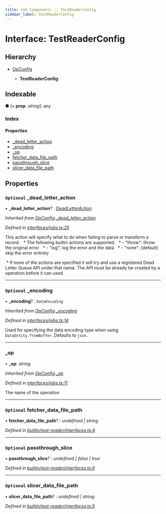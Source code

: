 ```yaml
---
title: Job Components :: TestReaderConfig
sidebar_label: TestReaderConfig
---
```


# Interface: TestReaderConfig

## Hierarchy

* [OpConfig](opconfig.md)

  * **TestReaderConfig**

## Indexable

● \[▪ **prop**: *string*\]: any

### Index

#### Properties

* [_dead_letter_action](testreaderconfig.md#optional-_dead_letter_action)
* [_encoding](testreaderconfig.md#optional-_encoding)
* [_op](testreaderconfig.md#_op)
* [fetcher_data_file_path](testreaderconfig.md#optional-fetcher_data_file_path)
* [passthrough_slice](testreaderconfig.md#optional-passthrough_slice)
* [slicer_data_file_path](testreaderconfig.md#optional-slicer_data_file_path)

## Properties

### `Optional` _dead_letter_action

• **_dead_letter_action**? : *[DeadLetterAction](../overview.md#deadletteraction)*

*Inherited from [OpConfig](opconfig.md).[_dead_letter_action](opconfig.md#optional-_dead_letter_action)*

*Defined in [interfaces/jobs.ts:25](https://github.com/terascope/teraslice/blob/7cdb60b1/packages/job-components/src/interfaces/jobs.ts#L25)*

This action will specify what to do when failing to parse or transform a record. ​​​​​
​​​​​     * The following builtin actions are supported: ​​​
​​​​​     *  - "throw": throw the original error ​​​​​
​​​​​     *  - "log": log the error and the data ​​​​​
​​​​​     *  - "none": (default) skip the error entirely

​​     * If none of the actions are specified it will try and use a registered Dead Letter Queue API under that name.
The API must be already be created by a operation before it can used.​

___

### `Optional` _encoding

• **_encoding**? : *`DataEncoding`*

*Inherited from [OpConfig](opconfig.md).[_encoding](opconfig.md#optional-_encoding)*

*Defined in [interfaces/jobs.ts:14](https://github.com/terascope/teraslice/blob/7cdb60b1/packages/job-components/src/interfaces/jobs.ts#L14)*

Used for specifying the data encoding type when using `DataEntity.fromBuffer`. Defaults to `json`.

___

###  _op

• **_op**: *string*

*Inherited from [OpConfig](opconfig.md).[_op](opconfig.md#_op)*

*Defined in [interfaces/jobs.ts:11](https://github.com/terascope/teraslice/blob/7cdb60b1/packages/job-components/src/interfaces/jobs.ts#L11)*

The name of the operation

___

### `Optional` fetcher_data_file_path

• **fetcher_data_file_path**? : *undefined | string*

*Defined in [builtin/test-reader/interfaces.ts:4](https://github.com/terascope/teraslice/blob/7cdb60b1/packages/job-components/src/builtin/test-reader/interfaces.ts#L4)*

___

### `Optional` passthrough_slice

• **passthrough_slice**? : *undefined | false | true*

*Defined in [builtin/test-reader/interfaces.ts:6](https://github.com/terascope/teraslice/blob/7cdb60b1/packages/job-components/src/builtin/test-reader/interfaces.ts#L6)*

___

### `Optional` slicer_data_file_path

• **slicer_data_file_path**? : *undefined | string*

*Defined in [builtin/test-reader/interfaces.ts:5](https://github.com/terascope/teraslice/blob/7cdb60b1/packages/job-components/src/builtin/test-reader/interfaces.ts#L5)*

